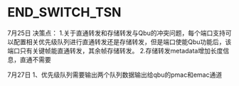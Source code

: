 <!--
 * @Descripttion: 
 * @version: 
 * @Author: ShiZiCheng
 * @Date: 2025-07-27 21:51:39
 * @LastEditors: ShiZiCheng
 * @LastEditTime: 2025-07-27 22:26:18
-->
# END_SWITCH_TSN

7月25日
决策点：
1.关于直通转发和存储转发与Qbu的冲突问题，每个端口支持可以配置相关优先级队列进行直通转发还是存储转发，但是端口使能Qbu功能后，该端口只有关键帧能直通转发，其余帧存储转发。
2.存储转发metadata增加长度信息，直通不需要

7月27日
1、优先级队列需要输出两个队列数据输出给qbu的pmac和emac通道
